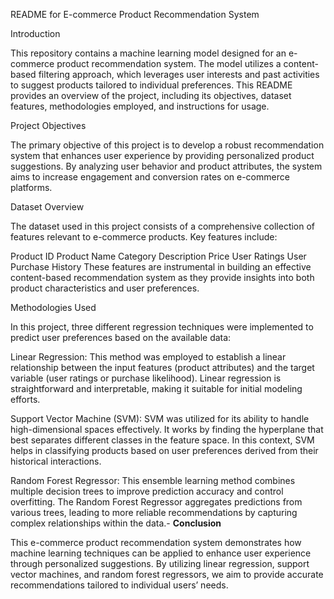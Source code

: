 README for E-commerce Product Recommendation System

Introduction

This repository contains a machine learning model designed for an e-commerce product recommendation system. The model utilizes a content-based filtering approach, which leverages user interests and past activities to suggest products tailored to individual preferences. This README provides an overview of the project, including its objectives, dataset features, methodologies employed, and instructions for usage.

Project Objectives

The primary objective of this project is to develop a robust recommendation system that enhances user experience by providing personalized product suggestions. By analyzing user behavior and product attributes, the system aims to increase engagement and conversion rates on e-commerce platforms.

Dataset Overview

The dataset used in this project consists of a comprehensive collection of features relevant to e-commerce products. Key features include:

Product ID
Product Name
Category
Description
Price
User Ratings
User Purchase History
These features are instrumental in building an effective content-based recommendation system as they provide insights into both product characteristics and user preferences.

Methodologies Used

In this project, three different regression techniques were implemented to predict user preferences based on the available data:

Linear Regression: This method was employed to establish a linear relationship between the input features (product attributes) and the target variable (user ratings or purchase likelihood). Linear regression is straightforward and interpretable, making it suitable for initial modeling efforts.

Support Vector Machine (SVM): SVM was utilized for its ability to handle high-dimensional spaces effectively. It works by finding the hyperplane that best separates different classes in the feature space. In this context, SVM helps in classifying products based on user preferences derived from their historical interactions.

Random Forest Regressor: This ensemble learning method combines multiple decision trees to improve prediction accuracy and control overfitting. The Random Forest Regressor aggregates predictions from various trees, leading to more reliable recommendations by capturing complex relationships within the data.- 
**Conclusion**

This e-commerce product recommendation system demonstrates how machine learning techniques can be applied to enhance user experience through personalized suggestions. By utilizing linear regression, support vector machines, and random forest regressors, we aim to provide accurate recommendations tailored to individual users’ needs.
